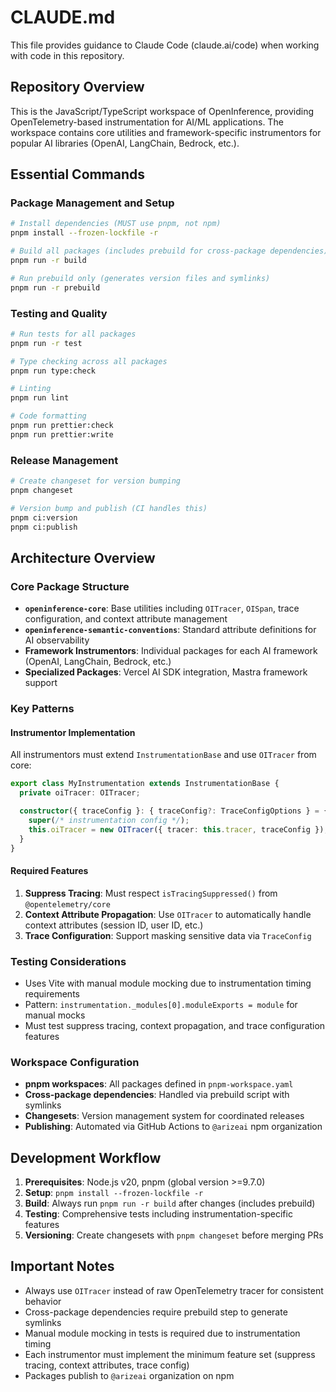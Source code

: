 # CLAUDE.md

This file provides guidance to Claude Code (claude.ai/code) when working with code in this repository.

## Repository Overview

This is the JavaScript/TypeScript workspace of OpenInference, providing OpenTelemetry-based instrumentation for AI/ML applications. The workspace contains core utilities and framework-specific instrumentors for popular AI libraries (OpenAI, LangChain, Bedrock, etc.).

## Essential Commands

### Package Management and Setup

```bash
# Install dependencies (MUST use pnpm, not npm)
pnpm install --frozen-lockfile -r

# Build all packages (includes prebuild for cross-package dependencies)
pnpm run -r build

# Run prebuild only (generates version files and symlinks)
pnpm run -r prebuild
```

### Testing and Quality

```bash
# Run tests for all packages
pnpm run -r test

# Type checking across all packages
pnpm run type:check

# Linting
pnpm run lint

# Code formatting
pnpm run prettier:check
pnpm run prettier:write
```

### Release Management

```bash
# Create changeset for version bumping
pnpm changeset

# Version bump and publish (CI handles this)
pnpm ci:version
pnpm ci:publish
```

## Architecture Overview

### Core Package Structure

- **`openinference-core`**: Base utilities including `OITracer`, `OISpan`, trace configuration, and context attribute management
- **`openinference-semantic-conventions`**: Standard attribute definitions for AI observability
- **Framework Instrumentors**: Individual packages for each AI framework (OpenAI, LangChain, Bedrock, etc.)
- **Specialized Packages**: Vercel AI SDK integration, Mastra framework support

### Key Patterns

#### Instrumentor Implementation

All instrumentors must extend `InstrumentationBase` and use `OITracer` from core:

```typescript
export class MyInstrumentation extends InstrumentationBase {
  private oiTracer: OITracer;

  constructor({ traceConfig }: { traceConfig?: TraceConfigOptions } = {}) {
    super(/* instrumentation config */);
    this.oiTracer = new OITracer({ tracer: this.tracer, traceConfig });
  }
}
```

#### Required Features

1. **Suppress Tracing**: Must respect `isTracingSuppressed()` from `@opentelemetry/core`
2. **Context Attribute Propagation**: Use `OITracer` to automatically handle context attributes (session ID, user ID, etc.)
3. **Trace Configuration**: Support masking sensitive data via `TraceConfig`

### Testing Considerations

- Uses Vite with manual module mocking due to instrumentation timing requirements
- Pattern: `instrumentation._modules[0].moduleExports = module` for manual mocks
- Must test suppress tracing, context propagation, and trace configuration features

### Workspace Configuration

- **pnpm workspaces**: All packages defined in `pnpm-workspace.yaml`
- **Cross-package dependencies**: Handled via prebuild script with symlinks
- **Changesets**: Version management system for coordinated releases
- **Publishing**: Automated via GitHub Actions to `@arizeai` npm organization

## Development Workflow

1. **Prerequisites**: Node.js v20, pnpm (global version >=9.7.0)
2. **Setup**: `pnpm install --frozen-lockfile -r`
3. **Build**: Always run `pnpm run -r build` after changes (includes prebuild)
4. **Testing**: Comprehensive tests including instrumentation-specific features
5. **Versioning**: Create changesets with `pnpm changeset` before merging PRs

## Important Notes

- Always use `OITracer` instead of raw OpenTelemetry tracer for consistent behavior
- Cross-package dependencies require prebuild step to generate symlinks
- Manual module mocking in tests is required due to instrumentation timing
- Each instrumentor must implement the minimum feature set (suppress tracing, context attributes, trace config)
- Packages publish to `@arizeai` organization on npm
